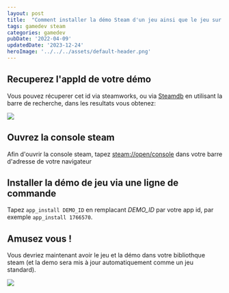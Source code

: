 ```yaml
---
layout: post
title:  "Comment installer la démo Steam d'un jeu ainsi que le jeu sur un même compte Steam ?"
tags: gamedev steam
categories: gamedev
pubDate: '2022-04-09'
updatedDate: '2023-12-24'
heroImage: '../../../assets/default-header.png'
---
```


## Recuperez l'appId de votre démo

Vous pouvez récuperer cet id via steamworks, ou via [Steamdb](https://steamdb.info) en utilisant la barre de recherche, dans les resultats vous obtenez:

![](/assets/img/2022-04-09_steamdb-demo-appid.webp)

## Ouvrez la console steam

Afin d'ouvrir la console steam, tapez [steam://open/console](steam://open/console) dans votre barre d'adresse de votre navigateur

## Installer la démo de jeu via une ligne de commande

Tapez `app_install DEMO_ID` en remplacant *DEMO_ID* par votre app id, par exemple `app_install 1766570`.

## Amusez vous !

Vous devriez maintenant avoir le jeu et la démo dans votre bibliothque steam (et la demo sera mis à jour automatiquement comme un jeu standard).

![](/assets/img/2022-04-09_steam_demo+game.webp)
